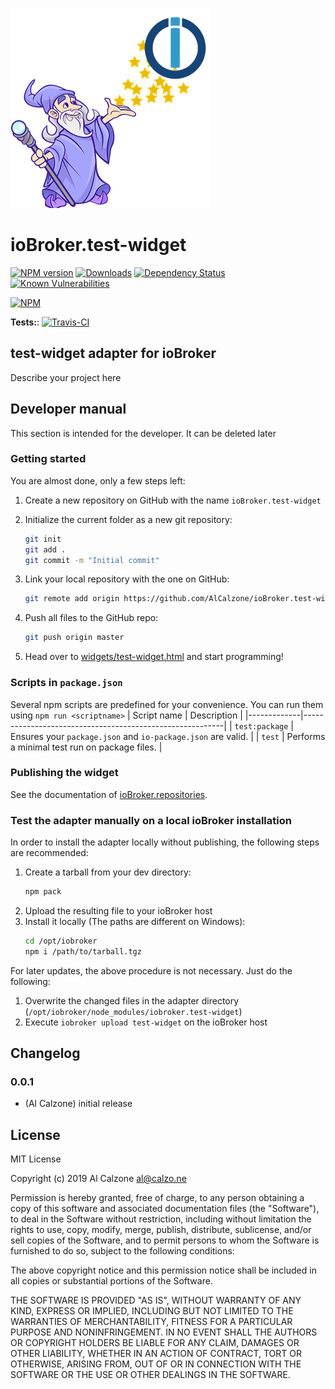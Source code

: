 ![Logo](admin/test-widget.png)
# ioBroker.test-widget

[![NPM version](http://img.shields.io/npm/v/iobroker.test-widget.svg)](https://www.npmjs.com/package/iobroker.test-widget)
[![Downloads](https://img.shields.io/npm/dm/iobroker.test-widget.svg)](https://www.npmjs.com/package/iobroker.test-widget)
[![Dependency Status](https://img.shields.io/david/AlCalzone/iobroker.test-widget.svg)](https://david-dm.org/AlCalzone/iobroker.test-widget)
[![Known Vulnerabilities](https://snyk.io/test/github/AlCalzone/ioBroker.test-widget/badge.svg)](https://snyk.io/test/github/AlCalzone/ioBroker.test-widget)

[![NPM](https://nodei.co/npm/iobroker.test-widget.png?downloads=true)](https://nodei.co/npm/iobroker.test-widget/)

**Tests:**: [![Travis-CI](http://img.shields.io/travis/AlCalzone/ioBroker.test-widget/master.svg)](https://travis-ci.org/AlCalzone/ioBroker.test-widget)

## test-widget adapter for ioBroker

Describe your project here

## Developer manual
This section is intended for the developer. It can be deleted later

### Getting started

You are almost done, only a few steps left:
1. Create a new repository on GitHub with the name `ioBroker.test-widget`
1. Initialize the current folder as a new git repository:  
	```bash
	git init
	git add .
	git commit -m "Initial commit"
	```
1. Link your local repository with the one on GitHub:  
	```bash
	git remote add origin https://github.com/AlCalzone/ioBroker.test-widget
	```

1. Push all files to the GitHub repo:  
	```bash
	git push origin master
	```
1. Head over to [widgets/test-widget.html](widgets/test-widget.html) and start programming!

### Scripts in `package.json`
Several npm scripts are predefined for your convenience. You can run them using `npm run <scriptname>`
| Script name | Description                                              |
|-------------|----------------------------------------------------------|
| `test:package`    | Ensures your `package.json` and `io-package.json` are valid. |
| `test` | Performs a minimal test run on package files. |

### Publishing the widget
See the documentation of [ioBroker.repositories](https://github.com/ioBroker/ioBroker.repositories#requirements-for-adapter-to-get-added-to-the-latest-repository).

### Test the adapter manually on a local ioBroker installation
In order to install the adapter locally without publishing, the following steps are recommended:
1. Create a tarball from your dev directory:  
	```bash
	npm pack
	```
1. Upload the resulting file to your ioBroker host
1. Install it locally (The paths are different on Windows):
	```bash
	cd /opt/iobroker
	npm i /path/to/tarball.tgz
	```

For later updates, the above procedure is not necessary. Just do the following:
1. Overwrite the changed files in the adapter directory (`/opt/iobroker/node_modules/iobroker.test-widget`)
1. Execute `iobroker upload test-widget` on the ioBroker host

## Changelog

### 0.0.1
* (Al Calzone) initial release

## License
MIT License

Copyright (c) 2019 Al Calzone <al@calzo.ne>

Permission is hereby granted, free of charge, to any person obtaining a copy
of this software and associated documentation files (the "Software"), to deal
in the Software without restriction, including without limitation the rights
to use, copy, modify, merge, publish, distribute, sublicense, and/or sell
copies of the Software, and to permit persons to whom the Software is
furnished to do so, subject to the following conditions:

The above copyright notice and this permission notice shall be included in all
copies or substantial portions of the Software.

THE SOFTWARE IS PROVIDED "AS IS", WITHOUT WARRANTY OF ANY KIND, EXPRESS OR
IMPLIED, INCLUDING BUT NOT LIMITED TO THE WARRANTIES OF MERCHANTABILITY,
FITNESS FOR A PARTICULAR PURPOSE AND NONINFRINGEMENT. IN NO EVENT SHALL THE
AUTHORS OR COPYRIGHT HOLDERS BE LIABLE FOR ANY CLAIM, DAMAGES OR OTHER
LIABILITY, WHETHER IN AN ACTION OF CONTRACT, TORT OR OTHERWISE, ARISING FROM,
OUT OF OR IN CONNECTION WITH THE SOFTWARE OR THE USE OR OTHER DEALINGS IN THE
SOFTWARE.